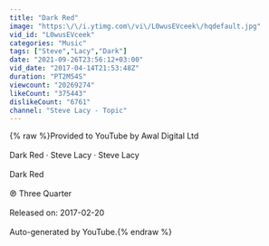 ```yaml
---
title: "Dark Red"
image: "https:\/\/i.ytimg.com\/vi\/L0wusEVceek\/hqdefault.jpg"
vid_id: "L0wusEVceek"
categories: "Music"
tags: ["Steve","Lacy","Dark"]
date: "2021-09-26T23:56:12+03:00"
vid_date: "2017-04-14T21:53:48Z"
duration: "PT2M54S"
viewcount: "20269274"
likeCount: "375443"
dislikeCount: "6761"
channel: "Steve Lacy - Topic"
---
```

{% raw %}Provided to YouTube by Awal Digital Ltd<br /><br />Dark Red · Steve Lacy · Steve Lacy<br /><br />Dark Red<br /><br />℗ Three Quarter<br /><br />Released on: 2017-02-20<br /><br />Auto-generated by YouTube.{% endraw %}
